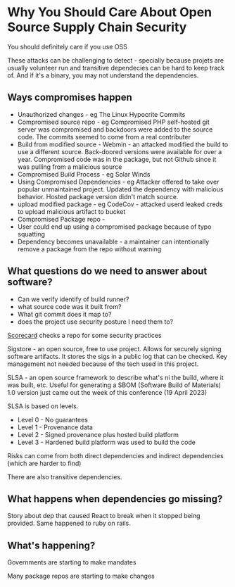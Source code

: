 # Why You Should Care About Open Source Supply Chain Security

You should definitely care if you use OSS

These attacks can be challenging to detect - specially because projets are usually volunteer run and transitive dependecies can be hard to keep track of. And if it's a binary, you may not understand the dependencies.

## Ways compromises happen

- Unauthorized changes - eg The Linux Hypocrite Commits
- Compromised source repo - eg Compromised PHP self-hosted git server was compromised and backdoors were added to the source code. The commits seemed to come from a real contributer
- Build from modified source - Webmin - an attacked modified the build to use a different source. Back-doored versions were available for over a year. Compromised code was in the package, but not Github since it was pulling from a malicious source
- Compromised Build Process - eg Solar Winds
- Using Compromised Dependencies - eg Attacker offered to take over popular unmaintained project. Updated the dependency with malicious behavior. Hosted package version didn't match source.
- upload modified package - eg CodeCov - attacked userd leaked creds to upload malicious artifact to bucket
- Compromised Package repo - 
- User could end up using a compromised package because of typo squatting
- Dependency becomes unavailable - a maintainer can intentionally remove a package from the repo without warning

## What questions do we need to answer about software?

- Can we verify identify of build runner?
- what source code was it built from?
- What git commit does it map to?
- does the project use security posture I need them to?

[Scorecard](https://github.com/ossf/scorecard/) checks a repo for some security practices

Sigstore - an open source, free to use project. Allows for securely signing software artifacts. It stores the sigs in a public log that can be checked. Key management not needed because of the tech used in this project. 

SLSA - an open source framework to describe what's ni the build, where it was built, etc. Useful for generating a SBOM (Software Build of Materials) 1.0 version just came out the week of this conference (19 April 2023)

SLSA is based on levels.

- Level 0 - No guarantees
- Level 1 - Provenance data
- Level 2 - Signed provenance plus hosted build platform
- Level 3 - Hardened build platform was used to build the code

Risks can come from both direct dependencies and indirect dependencies (which are harder to find)

There are also transitive dependencies.

## What happens when dependencies go missing?

Story about dep that caused React to break when it stopped being provided. Same happened to ruby on rails.

## What's happening?

Governments are starting to make mandates

Many package repos are starting to make changes



